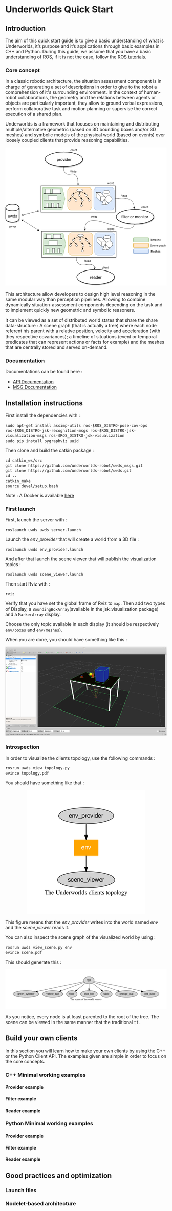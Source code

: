 # Underworlds Quick Start
## Introduction

The aim of this quick start guide is to give a basic understanding of what is Underworlds, it’s purpose and it’s applications through basic examples in C++ and Python.  During this guide, we assume that you have a basic understanding of ROS, if it is not the case, follow the [ROS tutorials](https://wiki.ros.org/ROS/Tutorials).

### Core concept

In a classic robotic architecture, the situation assessment component is in charge of generating a set of descriptions in order to give to the robot a comprehension of it's surrounding environment. In the context of human-robot collaborations, the geometry and the relations between agents or objects are particularly important, they allow to ground verbal expressions, perform collaborative task and motion planning or supervise the correct execution of a shared plan.

Underworlds is a framework that focuses on maintaining and distributing multiple/alternative geometric (based on 3D bounding boxes and/or 3D meshes) and symbolic models of the physical world (based on events) over loosely coupled clients that provide reasoning capabilities.

<p align="center">
  <img src="img/uwds_architecture.png" alt="uwds_architecture"/>
</p>

This architecture allow developers to design high level reasoning in the same modular way than perception pipelines. Allowing to combine dynamically situation-assessment components depending on the task and to implement quickly new geometric and symbolic reasoners.

It can be viewed as a set of distributed world states that share the share data-structure : A scene graph (that is actually a tree) where each node referent his parent with a relative position, velocity and acceleration (with they respective covariances); a timeline of situations (event or temporal predicates that can represent actions or facts for example) and the meshes that are centrally stored and served on-demand.

### Documentation

Documentations can be found here :
* [API Documentation]()
* [MSG Documentation]()

## Installation instructions

First install the dependencies with :
```
sudo apt-get install assimp-utils ros-$ROS_DISTRO-pose-cov-ops ros-$ROS_DISTRO-jsk-recognition-msgs ros-$ROS_DISTRO-jsk-visualization-msgs ros-$ROS_DISTRO-jsk-visualization
sudo pip install pygraphviz uuid
```
Then clone and build the catkin package :
```
cd catkin_ws/src
git clone https://github.com/underworlds-robot/uwds_msgs.git
git clone https://github.com/underworlds-robot/uwds.git
cd ..
catkin_make
source devel/setup.bash
```

Note : A Docker is available [here](https://github.com/underworlds-robot/uwds_dockerfile)

### First launch

First, launch the server with :
```
roslaunch uwds uwds_server.launch
```
Launch the *env_provider* that will create a world from a 3D file :
```
roslaunch uwds env_provider.launch
```
And after that launch the scene viewer that will publish the visualization topics :

```
roslaunch uwds scene_viewer.launch
```

Then start Rviz with :
```
rviz
```
Verify that you have set the global frame of Rviz to `map`. Then add two types of Display, a `BoundingBoxArray`(available in the jsk_visualization package) and a `MarkerArray` display.

Choose the only topic available in each display (it should be respectively `env/boxes` and `env/meshes`).

When you are done, you should have something like this :

<p align="center">
  <img src="img/example.png" alt="example"/>
</p>

### Introspection

In order to visualize the clients topology, use the following commands :
```
rosrun uwds view_topology.py
evince topology.pdf
```

You should have something like that :

<p align="center">
  <img src="img/topology.png" alt="topology"/>
</p>

This figure means that the *env_provider* writes into the world named *env* and the *scene_viewer* reads it.

You can also inspect the scene graph of the visualized world by using :
```
rosrun uwds view_scene.py env
evince scene.pdf
```

This should generate this :

<p align="center">
  <img src="img/scene.png" alt="scene"/>
</p>

As you notice, every node is at least parented to the root of the tree. The scene can be viewed in the same manner that the traditional `tf`.

## Build your own clients

In this section you will learn how to make your own clients by using the C++ or the Python Client API. The examples given are simple in order to focus on the core concepts.

### C++ Minimal working examples

#### Provider example

#### Filter example

#### Reader example

### Python Minimal working examples

#### Provider example

#### Filter example

#### Reader example

## Good practices and optimization

### Launch files

### Nodelet-based architecture

